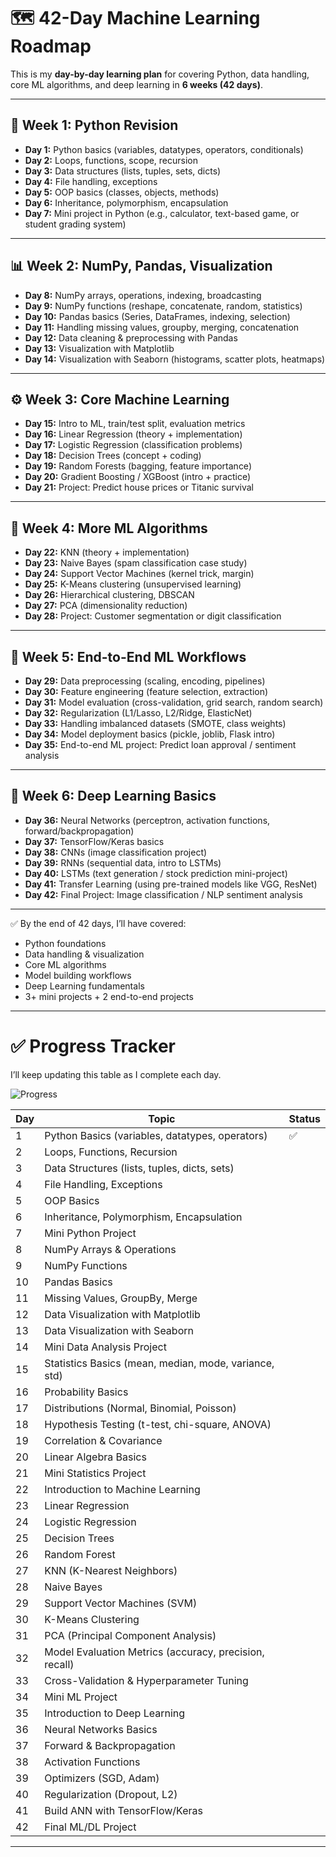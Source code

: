 # 🗺️ 42-Day Machine Learning Roadmap

This is my **day-by-day learning plan** for covering Python, data handling, core ML algorithms, and deep learning in **6 weeks (42 days)**.  

---

## 📖 Week 1: Python Revision
- **Day 1:** Python basics (variables, datatypes, operators, conditionals)  
- **Day 2:** Loops, functions, scope, recursion  
- **Day 3:** Data structures (lists, tuples, sets, dicts)  
- **Day 4:** File handling, exceptions  
- **Day 5:** OOP basics (classes, objects, methods)  
- **Day 6:** Inheritance, polymorphism, encapsulation  
- **Day 7:** Mini project in Python (e.g., calculator, text-based game, or student grading system)  

---

## 📊 Week 2: NumPy, Pandas, Visualization
- **Day 8:** NumPy arrays, operations, indexing, broadcasting  
- **Day 9:** NumPy functions (reshape, concatenate, random, statistics)  
- **Day 10:** Pandas basics (Series, DataFrames, indexing, selection)  
- **Day 11:** Handling missing values, groupby, merging, concatenation  
- **Day 12:** Data cleaning & preprocessing with Pandas  
- **Day 13:** Visualization with Matplotlib  
- **Day 14:** Visualization with Seaborn (histograms, scatter plots, heatmaps)  

---

## ⚙️ Week 3: Core Machine Learning
- **Day 15:** Intro to ML, train/test split, evaluation metrics  
- **Day 16:** Linear Regression (theory + implementation)  
- **Day 17:** Logistic Regression (classification problems)  
- **Day 18:** Decision Trees (concept + coding)  
- **Day 19:** Random Forests (bagging, feature importance)  
- **Day 20:** Gradient Boosting / XGBoost (intro + practice)  
- **Day 21:** Project: Predict house prices or Titanic survival  

---

## 🧩 Week 4: More ML Algorithms
- **Day 22:** KNN (theory + implementation)  
- **Day 23:** Naive Bayes (spam classification case study)  
- **Day 24:** Support Vector Machines (kernel trick, margin)  
- **Day 25:** K-Means clustering (unsupervised learning)  
- **Day 26:** Hierarchical clustering, DBSCAN  
- **Day 27:** PCA (dimensionality reduction)  
- **Day 28:** Project: Customer segmentation or digit classification  

---

## 🚀 Week 5: End-to-End ML Workflows
- **Day 29:** Data preprocessing (scaling, encoding, pipelines)  
- **Day 30:** Feature engineering (feature selection, extraction)  
- **Day 31:** Model evaluation (cross-validation, grid search, random search)  
- **Day 32:** Regularization (L1/Lasso, L2/Ridge, ElasticNet)  
- **Day 33:** Handling imbalanced datasets (SMOTE, class weights)  
- **Day 34:** Model deployment basics (pickle, joblib, Flask intro)  
- **Day 35:** End-to-end ML project: Predict loan approval / sentiment analysis  

---

## 🤖 Week 6: Deep Learning Basics
- **Day 36:** Neural Networks (perceptron, activation functions, forward/backpropagation)  
- **Day 37:** TensorFlow/Keras basics  
- **Day 38:** CNNs (image classification project)  
- **Day 39:** RNNs (sequential data, intro to LSTMs)  
- **Day 40:** LSTMs (text generation / stock prediction mini-project)  
- **Day 41:** Transfer Learning (using pre-trained models like VGG, ResNet)  
- **Day 42:** Final Project: Image classification / NLP sentiment analysis  

---

✅ By the end of 42 days, I’ll have covered:  
- Python foundations  
- Data handling & visualization  
- Core ML algorithms  
- Model building workflows  
- Deep Learning fundamentals  
- 3+ mini projects + 2 end-to-end projects  

---

# ✅ Progress Tracker

I’ll keep updating this table as I complete each day.  

![Progress](https://img.shields.io/badge/Progress-2.38%25-brightgreen?style=for-the-badge)

| Day | Topic                                                   | Status |
|-----|---------------------------------------------------------|--------|
| 1   | Python Basics (variables, datatypes, operators)         |   ✅  |
| 2   | Loops, Functions, Recursion                             |     |
| 3   | Data Structures (lists, tuples, dicts, sets)            |     |
| 4   | File Handling, Exceptions                               |     |
| 5   | OOP Basics                                              |     |
| 6   | Inheritance, Polymorphism, Encapsulation                |     |
| 7   | Mini Python Project                                     |     |
| 8   | NumPy Arrays & Operations                               |     |
| 9   | NumPy Functions                                         |     |
| 10  | Pandas Basics                                           |     |
| 11  | Missing Values, GroupBy, Merge                          |     |
| 12  | Data Visualization with Matplotlib                      |     |
| 13  | Data Visualization with Seaborn                         |     |
| 14  | Mini Data Analysis Project                              |     |
| 15  | Statistics Basics (mean, median, mode, variance, std)   |     |
| 16  | Probability Basics                                      |     |
| 17  | Distributions (Normal, Binomial, Poisson)               |     |
| 18  | Hypothesis Testing (t-test, chi-square, ANOVA)          |     |
| 19  | Correlation & Covariance                                |     |
| 20  | Linear Algebra Basics                                   |     |
| 21  | Mini Statistics Project                                 |     |
| 22  | Introduction to Machine Learning                        |     |
| 23  | Linear Regression                                       |     |
| 24  | Logistic Regression                                     |     |
| 25  | Decision Trees                                          |     |
| 26  | Random Forest                                           |     |
| 27  | KNN (K-Nearest Neighbors)                               |     |
| 28  | Naive Bayes                                             |     |
| 29  | Support Vector Machines (SVM)                           |     |
| 30  | K-Means Clustering                                      |     |
| 31  | PCA (Principal Component Analysis)                      |     |
| 32  | Model Evaluation Metrics (accuracy, precision, recall)  |     |
| 33  | Cross-Validation & Hyperparameter Tuning                |     |
| 34  | Mini ML Project                                         |     |
| 35  | Introduction to Deep Learning                           |     |
| 36  | Neural Networks Basics                                  |     |
| 37  | Forward & Backpropagation                               |     |
| 38  | Activation Functions                                    |     |
| 39  | Optimizers (SGD, Adam)                                  |     |
| 40  | Regularization (Dropout, L2)                            |     |
| 41  | Build ANN with TensorFlow/Keras                         |     |
| 42  | Final ML/DL Project                                     |     |     



---

